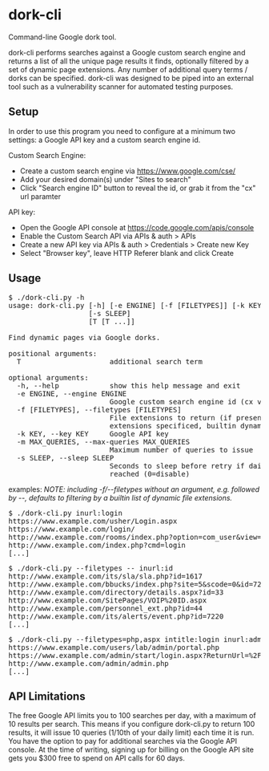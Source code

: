 dork-cli
========

Command-line Google dork tool.

dork-cli performs searches against a Google custom search engine and returns a list of all the unique page results it finds, optionally filtered by a set of dynamic page extensions. Any number of additional query terms / dorks can be specified. dork-cli was designed to be piped into an external tool such as a vulnerability scanner for automated testing purposes.

## Setup ##
In order to use this program you need to configure at a minimum two settings: a Google API key and a custom search engine id.

Custom Search Engine:
* Create a custom search engine via https://www.google.com/cse/
* Add your desired domain(s) under "Sites to search"
* Click "Search engine ID" button to reveal the id, or grab it from the "cx" url paramter

API key:
* Open the Google API console at https://code.google.com/apis/console
* Enable the Custom Search API via APIs & auth > APIs
* Create a new API key via APIs & auth > Credentials > Create new Key
* Select "Browser key", leave HTTP Referer blank and click Create

## Usage ##
<pre>
$ ./dork-cli.py -h
usage: dork-cli.py [-h] [-e ENGINE] [-f [FILETYPES]] [-k KEY] [-m MAX_QUERIES]
                   [-s SLEEP]
                   [T [T ...]]

Find dynamic pages via Google dorks.

positional arguments:
  T                     additional search term

optional arguments:
  -h, --help            show this help message and exit
  -e ENGINE, --engine ENGINE
                        Google custom search engine id (cx value)
  -f [FILETYPES], --filetypes [FILETYPES]
                        File extensions to return (if present but no
                        extensions specificed, builtin dynamic list is used)
  -k KEY, --key KEY     Google API key
  -m MAX_QUERIES, --max-queries MAX_QUERIES
                        Maximum number of queries to issue
  -s SLEEP, --sleep SLEEP
                        Seconds to sleep before retry if daily API limit is
                        reached (0=disable)
</pre>

examples:
<i>NOTE: including -f/--filetypes without an argument, e.g. followed by --, defaults to filtering by a builtin list of dynamic file extensions.</i>
<pre>
$ ./dork-cli.py inurl:login
https://www.example.com/usher/Login.aspx
https://www.example.com/login/
http://www.example.com/rooms/index.php?option=com_user&view=login&Itemid=8
http://www.example.com/index.php?cmd=login
[...]
</pre>
<pre>
$ ./dork-cli.py --filetypes -- inurl:id
http://www.example.com/its/sla/sla.php?id=1617
http://www.example.com/bbucks/index.php?site=5&scode=0&id=720
http://www.example.com/directory/details.aspx?id=33
http://www.example.com/SitePages/VOIP%20ID.aspx
http://www.example.com/personnel_ext.php?id=44
http://www.example.com/its/alerts/event.php?id=7220
[...]
</pre>
<pre>
$ ./dork-cli.py --filetypes=php,aspx intitle:login inurl:admin
https://www.example.com/users/lab/admin/portal.php
https://www.example.com/admin/start/login.aspx?ReturnUrl=%2Fadmin%2Fscheduling%2Faudit%2Fdefault.aspx
http://www.example.com/admin/admin.php
[...]
</pre>

## API Limitations ##
The free Google API limits you to 100 searches per day, with a maximum of 10 results per search. This means if you configure dork-cli.py to return 100 results, it will issue 10 queries (1/10th of your daily limit) each time it is run. You have the option to pay for additional searches via the Google API console. At the time of writing, signing up for billing on the Google API site gets you $300 free to spend on API calls for 60 days.

